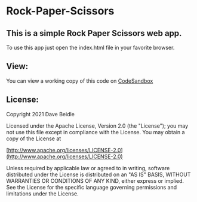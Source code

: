 # Rock-Paper-Scissors

## This is a simple Rock Paper Scissors web app.

To use this app just open the index.html file in your favorite browser.

## View:

You can view a working copy of this code on [CodeSandbox](https://codesandbox.io/s/rock-paper-scissors-4v21p2)

## License:

Copyright 2021 Dave Beidle

Licensed under the Apache License, Version 2.0 (the "License");
you may not use this file except in compliance with the License.
You may obtain a copy of the License at

[http://www.apache.org/licenses/LICENSE-2.0](http://www.apache.org/licenses/LICENSE-2.0)

Unless required by applicable law or agreed to in writing, software
distributed under the License is distributed on an "AS IS" BASIS,
WITHOUT WARRANTIES OR CONDITIONS OF ANY KIND, either express or implied.
See the License for the specific language governing permissions and
limitations under the License.
